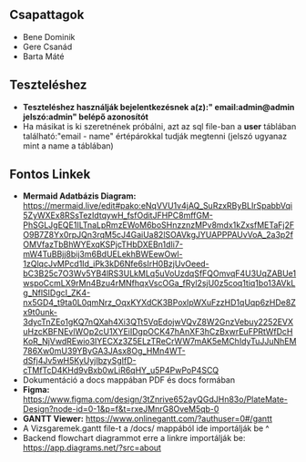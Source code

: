 ## Csapattagok
- Bene Dominik
- Gere Csanád
- Barta Máté

## Teszteléshez
- **Teszteléshez használják bejelentkezésnek a(z):" email:admin@admin jelszó:admin" belépő azonosítót**
- Ha másikat is ki szeretnének próbálni, azt az sql file-ban a **user** táblában található:"email - name" értépárokkal tudják megtenni (jelszó ugyanaz mint a name a táblában)

## Fontos Linkek
- **Mermaid Adatbázis Diagram:** https://mermaid.live/edit#pako:eNqVVU1v4jAQ_SuRzxRByBLIrSpabbVqi5ZyWXEx8RSsTezIdtqywH_fsfOditJFHPC8mffGM-PhSGLJgEQE1ILTnaLpRmzEWoM6boSHnzznzMPv8mdx1kZxsfMETaFj2FO9B7Z8Yx0rpJQn3rqM5cJ4GaiUa82lSOAVkgJYUAPPPAUvVoA_2a3p2fOMVfazTbBhWYExqKSPjcTHbDXEBn1dIi7-mW4TuBBjj8bij3m6BdUELekhBWEewOwl-1zQlqcJvMPcd1Id_iPk3kD6Nfe6sIrH0BzjUvOeed-bC3B25c7O3Wv5YB4lRS3ULkMLq5uVoUzdqSfFQOmvqF4U3UqZABUe1wspoCcmLX9rMn4Bzu4rMNfhqxVscOGa_fRyl2sjU0z5coq1tiq1bo13AVkLg_NflSIDgcI_ZK4-nx5GD4_t9ta0L0qmNrz_OqxKYXdCK3BPoxIpWXuFzzHD1qUqp6zHDe8Zx9t0unk-3dycTnZEo1gKQ7nQXah4Xi3QTt5VqEdojwVQvZ8W2GnzVebuy2252EVXuHzcKBFNEvlWOp2cU1XYEiIDgpOCK47hAnXF3hCzBxwrEuFPRtWfDcHKoR_NjVwdREwio3IYECXz3Z5ELzTReCrWW7mAK5eMChIdyTuJJuNhEM786Xw0mU39YByGA3JAsx8Og_HMn4WT-dSfj4Jv5wH5KyUyjIbzySgIfD-cTMfTcD4KHd9vBxb0wLiR6qHY_u5P4PwPoP4SCQ
- Dokumentáció a docs mappában PDF és docs formában 
- **Figma:** https://www.figma.com/design/3tZnrive652ayQGdJHn83o/PlateMate-Design?node-id=0-1&p=f&t=rxeJMnrG8OveM5qb-0
- **GANTT Viewer:** https://www.onlinegantt.com/?authuser=0#/gantt 
- A Vizsgaremek.gantt file-t a /docs/ mappából ide importálják be ^
- Backend flowchart diagrammot erre a linkre importálják be: https://app.diagrams.net/?src=about
